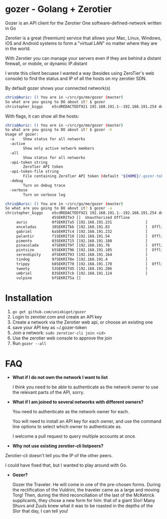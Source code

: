 # gozer - Golang + Zerotier
Gozer is an API client for the Zerotier One software-defined-network written in Go

Zerotier is a great (freemium) service that allows your Mac, Linux, Windows, iOS and
Android systems to form a "virtual LAN" no matter where they are in the world.

With Zerotier you can manage your servers even if they are behind a distant
firewall, or mobile, or dynamic IP.distant

I wrote this client becuase I wanted a way (besides using ZeroTier's web console)
to find the status and IP of all the hosts on my zerotier SDN.

By default gozer shows your connected network(s)

```bash
chris@Auric: () You are in ~/src/go/me/gozer (master)
So what are you going to DO about it? $ gozer
christopher_biggs    e5cdREDACTEDf921 192.168.191.1--192.168.191.254 devices belonging to Christopher Biggs
```

With flags, it can show all the hosts:

```bash
chris@Auric: () You are in ~/src/go/me/gozer (master)
So what are you going to DO about it? $ gozer -h
Usage of gozer:
  -a	Show status for all networks
  -active
    	Show only active network members
  -all
    	Show status for all networks
  -api-token string
    	ZeroTier API token
  -api-token-file string
    	File containing ZeroTier API token (default "${HOME}/.gozer-token")
  -debug
    	Turn on debug trace
  -verbose
    	Turn on verbose log

chris@Auric: () You are in ~/src/go/me/gozer (master)
So what are you going to DO about it? $ gozer -a
christopher_biggs    e5cdREDACTEDf921 192.168.191.1--192.168.191.254 devices belonging to Christopher Biggs
                     45SEKRITe3 []  Unauthorized Offline
     auric           0fSEKRITa5 [192.168.191.231               ]
     enceladus       38SEKRITbb [192.168.191.83                ]  Offline
     gabriel         6aSEKRITc4 [192.168.191.232               ]
     palantir        f1SEKRIT10 [192.168.191.54                ]  Offline
     pimento         03SEKRIT15 [192.168.191.180               ]
     pinacolada      47SEKRIT9f [192.168.191.76                ]  Offline
     pintsize        b5SEKRIT96 [192.168.191.105               ]  Offline
     serendipity     dfSEKRIT93 [192.168.191.164               ]
     tindog          97SEKRIT8e [192.168.191.4                 ]
     trippy          b8SEKRIT70 [192.168.191.170               ]  Offline
     tweety          53SEKRITd5 [192.168.191.206               ]
     umbriel         83SEKRITcb [192.168.191.124               ]
     vulpine         bfSEKRIT5a []
```

# Installation

 1. `go get github.com/unixbigot/gozer`
 1. Login to zerotier.com and create an API key
 1. Create a network via the Zerotier web api, or choose an existing one
 1. save your API key as ~/.gozer-token
 1. Join a network: `sudo zerotier-cli join <id>`
 1. Use the zerotier web console to approve the join
 1. Run `gozer --all`
 
# FAQ

* **What if I do not own the network I want to list**

  I think you need to be able to authenticate as the network owner to 
  use the relevant parts of the API, sorry.

* **What if I am joined to several networks with different owners?**

  You need to authenticate as the network owner for each.

  You will need to install an API key for each owner, and use the command
  line options to select which owner to authenticate as.
  
  I welcome a pull request to query multiple accounts at once.
  
* **Why not use existing zerotier-cli listpeers?**

Zerotier-cli doesn't tell you the IP of the other peers.  

I could have fixed that, but I wanted to play around with Go.

* **Gozer?**

   Gozer the Traveler. He will come in one of the pre-chosen forms. During the rectification of the Vuldrini, the traveler came  as a large and moving Torg! Then, during the third reconciliation of the last of the McKetrick supplicants, they chose a new form for him: that of a giant Slor! Many Shuvs and Zuuls knew what it was to be roasted in the depths of the Slor that day, I can tell you!
   
   
